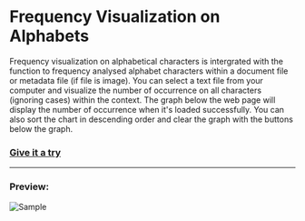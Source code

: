 # Frequency Visualization on Alphabets 
Frequency visualization on alphabetical characters is intergrated with the function to frequency analysed alphabet characters within a document file or metadata file (if file is image). You can select a text file from your computer and visualize the number of occurrence on all characters (ignoring cases) within the context. The graph below the web page will display the number of occurrence when it's loaded successfully. You can also sort the chart in descending order and clear the graph with the buttons below the graph.

### [Give it a try](https://wnyao.github.io/frequency_visualization/)

---

### Preview:
![Sample](https://github.com/wnyao/frequency_visualization/blob/master/screenshot/screenshot.jpg)
